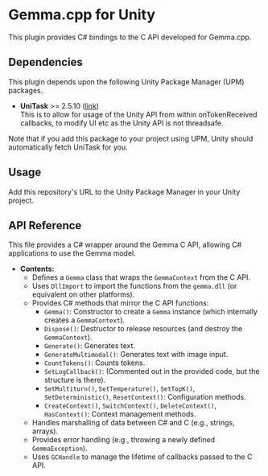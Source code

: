 # Gemma.cpp for Unity

This plugin provides C# bindings to the C API developed for Gemma.cpp.

## Dependencies
This plugin depends upon the following Unity Package Manager (UPM) packages.

- **UniTask** >= 2.5.10 ([link](https://github.com/Cysharp/UniTask.git))\
  This is to allow for usage of the Unity API from within onTokenReceived callbacks, to modify UI etc as the Unity API is not threadsafe.

Note that if you add this package to your project using UPM, Unity should automatically fetch UniTask for you.

## Usage
Add this repository's URL to the Unity Package Manager in your Unity project.

## API Reference

This file provides a C# wrapper around the Gemma C API, allowing C# applications to use the Gemma model.

*   **Contents:**
    *   Defines a `Gemma` class that wraps the `GemmaContext` from the C API.
    *   Uses `DllImport` to import the functions from the `gemma.dll` (or equivalent on other platforms).
    *   Provides C# methods that mirror the C API functions:
        *   `Gemma()`: Constructor to create a `Gemma` instance (which internally creates a `GemmaContext`).
        *   `Dispose()`: Destructor to release resources (and destroy the `GemmaContext`).
        *   `Generate()`: Generates text.
        *   `GenerateMultimodal()`: Generates text with image input.
        *   `CountTokens()`: Counts tokens.
        *   `SetLogCallback()`: (Commented out in the provided code, but the structure is there).
        *   `SetMultiturn()`, `SetTemperature()`, `SetTopK()`, `SetDeterministic()`, `ResetContext()`: Configuration methods.
        *   `CreateContext()`, `SwitchContext()`, `DeleteContext()`, `HasContext()`: Context management methods.
    *   Handles marshalling of data between C# and C (e.g., strings, arrays).
    *   Provides error handling (e.g., throwing a newly defined `GemmaException`).
    *   Uses `GCHandle` to manage the lifetime of callbacks passed to the C API.
